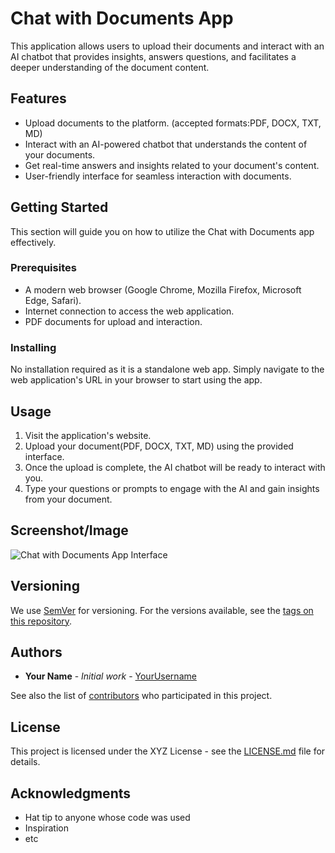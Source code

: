 # Chat with Documents App

This application allows users to upload their documents and interact with an AI chatbot that provides insights, answers questions, and facilitates a deeper understanding of the document content.

## Features

- Upload documents to the platform. (accepted formats:PDF, DOCX, TXT, MD)
- Interact with an AI-powered chatbot that understands the content of your documents.
- Get real-time answers and insights related to your document's content.
- User-friendly interface for seamless interaction with documents.

## Getting Started

This section will guide you on how to utilize the Chat with Documents app effectively.

### Prerequisites

- A modern web browser (Google Chrome, Mozilla Firefox, Microsoft Edge, Safari).
- Internet connection to access the web application.
- PDF documents for upload and interaction.

### Installing

No installation required as it is a standalone web app. Simply navigate to the web application's URL in your browser to start using the app.

## Usage

1. Visit the application's website.
2. Upload your document(PDF, DOCX, TXT, MD) using the provided interface.
3. Once the upload is complete, the AI chatbot will be ready to interact with you.
4. Type your questions or prompts to engage with the AI and gain insights from your document.

## Screenshot/Image

![Chat with Documents App Interface](url/to/screenshot.png "Chat with Documents App Interface")

## Versioning

We use [SemVer](http://semver.org/) for versioning. For the versions available, see the [tags on this repository](url/to/tags).

## Authors

- **Your Name** - *Initial work* - [YourUsername](url/to/your/profile)

See also the list of [contributors](url/to/contributors) who participated in this project.

## License

This project is licensed under the XYZ License - see the [LICENSE.md](LICENSE.md) file for details.

## Acknowledgments

- Hat tip to anyone whose code was used
- Inspiration
- etc
